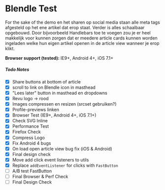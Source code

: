 Blendle Test
============

For the sake of the demo en het sharen op social media staan alle meta tags afgesteld op het ene artikel dat erop staat. Verder is alles schaalbaar opgebouwd. Door bijvoorbeeld Handlebars toe te voegen zou je er heel makkelijk voor kunnen zorgen dat er meedere article cards kunnen worden ingeladen welke hun eigen artikel openen in de article view wanneer je erop klikt.

**Browser support (tested):** IE9+, Android 4+, iOS 7.1+

##### Todo Notes
* [x] Share buttons at bottom of article
* [x] scroll to link on Blendle icon in masthead
* [x] "Lees later" button in masthead en dropdowns
* [x] Revu logo -> rood
* [x] Images compressen en resizen (srcset gebruiken?)
* [x] Profile-previews linken
* [x] Browser Test (IE9+, Android 4+, iOS 7.1+)
* [x] Check SVG Inline
* [x] Performance Test
* [x] Firefox Check
* [x] Compress Logo
* [x] Fix Android 4 bugs
* [x] On load open article view bug fix (iOS & Android)
* [x] Final design check
* [x] Move add click event listeners to utils
* [x] Replace `addEventListener` for clicks with `FastButton`
* [ ] A/B test FastButton
* [ ] Final Browser & Perf Check
* [ ] Final Design Check
